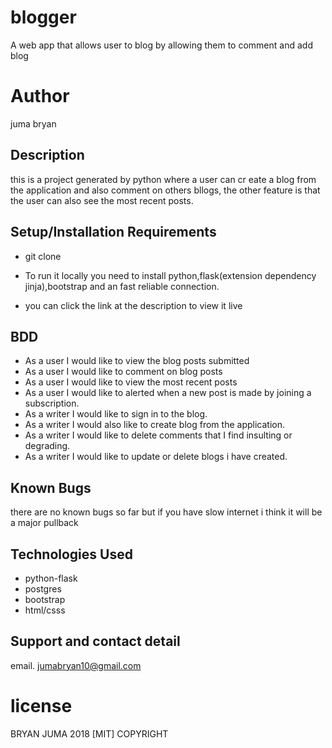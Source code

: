 # blogger
A web app that allows user to blog by allowing them to comment and add blog

# Author
juma bryan

## Description
this is a project generated by python where a user can cr eate a blog from the application and also comment on others bllogs, the other feature is that the user can also see the most recent posts.

## Setup/Installation Requirements
* git clone

* To run it locally you need to install python,flask(extension dependency jinja),bootstrap and an fast reliable connection.

* you can click the link at the description to view it live

## BDD
* As a user I would like to view the blog posts submitted
* As a user I would like to comment on blog posts
* As a user I would like to view the most recent posts
* As a user I would like to alerted when a new post is made by joining a subscription.
* As a writer I would like to sign in to the blog.
* As a writer I would also like to create blog from the application.
* As a writer I would like to delete comments that I find insulting or degrading.
* As a writer I would like to update or delete blogs i have created.

## Known Bugs

there are no known bugs so far but if you have slow internet i think it will be a major pullback
## Technologies Used

 * python-flask
 * postgres
 * bootstrap
 * html/csss


## Support and contact detail
email. jumabryan10@gmail.com

# license
BRYAN JUMA 2018 [MIT] COPYRIGHT
